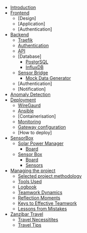 * [Introduction](introduction.md)
* [Frontend](frontend/README.md)
  * [Design]
  * [Application]
  * [Authentication]
* [Backend](backend/README.md)
  * [Traefik](backend/traefik.md)
  * [Authentication](backend/authentication.md)
  * [API](backend/api-readme.md)
  * [Database]
    * [PostgrSQL](backend/database/postgres.md)
    * [InfluxDB](backend/database/influx.md)
  * [Sensor Bridge](backend/sensor-bridge/README.md)
    * [Mock Data Generator](backend/sensor-bridge/mock-data-generator.md)
  * [Authentication]
  * [Notification]
* [Anomaly Detection](anomaly-detection/README.md)
* [Deployment](deployment/README.md)
  * [WireGaurd](deployment/wireguard.md)
  * [Ansible](deployment/ansible.md)
  * [Containerisation]
  * [Monitoring](deployment/monitoring.md)
  * [Gateway configuration](deployment/gateway.md)
  * [How to deploy]
* [SensorBox](sensorbox/README.md)
  * [Solar Power Manager](sensorbox/solar-power-manager/README.md)
    * [Board](sensorbox/solar-power-manager/board/README.md)
  * [Sensor Box](sensorbox/sensor-box/README.md)
    * [Board](sensorbox/sensor-box/board/README.md)
    * [Sensors](sensorbox/sensor-box/sensors/README.md)
* [Managing the project](project-methodology/README.md)
  * [Selected project methodology](project-methodology/selected-methodology.md)
  * [Tools Used](project-methodology/tools-used.md)
  * [Logbook](project-methodology/logbook.md)
  * [Teamwork Dynamics](project-methodology/teamwork-dynamics.md)
  * [Reflection Moments](project-methodology/reflection-moments.md)
  * [Keys to Effective Teamwork](project-methodology/effective-teamwork.md)
  * [Lessons from Mistakes](project-methodology/lessons-learned.md)
* [Zanzibar Travel](travel/README.md)
  * [Travel Necessitites](travel/travel-necessities.md)
  * [Travel Tips](travel/travel-tips.md)
